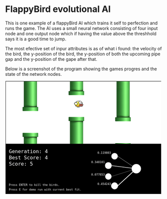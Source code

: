 # FlappyBird evolutional AI
This is one example of a flappyBird AI which trains it self to perfection and runs the game. The AI uses a small neural network consisting of four input node and one output node which if having the value above the threshhold says it is a good time to jump.

The most efective set of inpur attributes is as of what i found: the velocity of the bird, the y-position of the bird, the y-position of both the upcoming pipe gap and the y-position of the gape after that.

Below is a screenshot of the program showing the games progres and the state of the network nodes.

![](https://raw.githubusercontent.com/RamboFisk/flappy-evo-ai/master/images/birdie.png)
